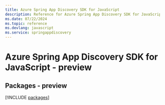 ```yaml
---
title: Azure Spring App Discovery SDK for JavaScript
description: Reference for Azure Spring App Discovery SDK for JavaScript
ms.date: 07/22/2024
ms.topic: reference
ms.devlang: javascript
ms.service: springappdiscovery
---
```

# Azure Spring App Discovery SDK for JavaScript - preview
## Packages - preview
[!INCLUDE [packages](spring-app-discovery-index.md)]